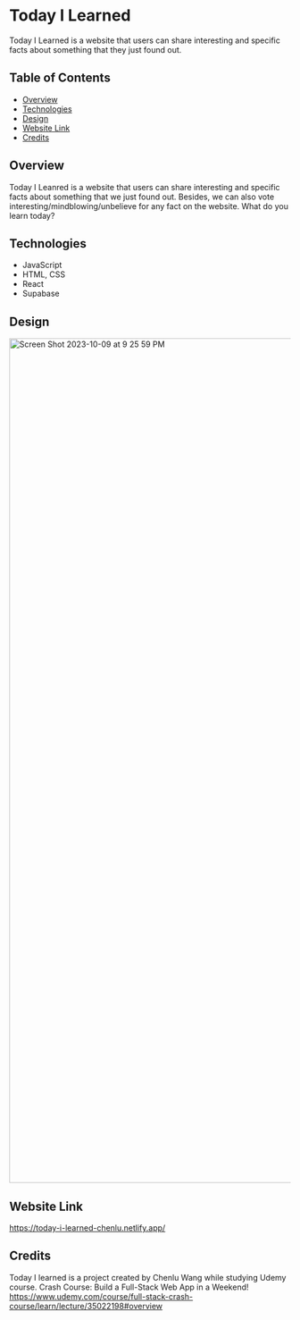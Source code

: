 # Today I Learned

Today I Learned is a website that users can share interesting and specific facts about something that they just found out.

## Table of Contents
- [Overview](#overview)
- [Technologies](#technologies)
- [Design](#design)
- [Website Link](#website-link)
- [Credits](#credits)

## Overview

Today I Leanred is a website that users can share interesting and specific facts about something that we just found out. Besides, we can also vote interesting/mindblowing/unbelieve for any fact on the website. 
What do you learn today?


## Technologies

- JavaScript
- HTML, CSS
- React
- Supabase

## Design

<img width="1512" alt="Screen Shot 2023-10-09 at 9 25 59 PM" src="https://github.com/chenlu-w/today-i-learned/assets/117595669/1b560c4a-1b54-4d5b-8844-6bec59cd920a">


## Website Link

https://today-i-learned-chenlu.netlify.app/

## Credits

Today I learned is a project created by Chenlu Wang while studying Udemy course. Crash Course: Build a Full-Stack Web App in a Weekend! https://www.udemy.com/course/full-stack-crash-course/learn/lecture/35022198#overview
